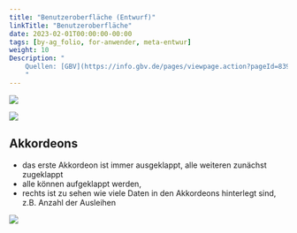 ```yaml
---
title: "Benutzeroberfläche (Entwurf)"
linkTitle: "Benutzeroberfläche"
date: 2023-02-01T00:00:00-00:00
tags: [by-ag_folio, for-anwender, meta-entwur]
weight: 10
Description: "
    Quellen: [GBV](https://info.gbv.de/pages/viewpage.action?pageId=839188593)
    "
---
```


![](/img/de/010%20Benutzeroberfläche/010%20Benutzeroberfläche_2023-02-05-15-30-44.png)

![](/img/de/010%20Benutzeroberfläche/010%20Benutzeroberfläche_2023-02-05-15-30-26.png)


## Akkordeons

-   das erste Akkordeon ist immer ausgeklappt, alle weiteren zunächst zugeklappt
-   alle können aufgeklappt werden,
-   rechts ist zu sehen wie viele Daten in den Akkordeons hinterlegt sind, z.B. Anzahl der Ausleihen

![](/img/de/010%20Benutzeroberfläche/010%20Benutzeroberfläche_2023-02-05-15-30-36.png)

